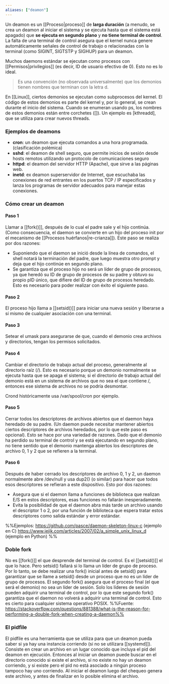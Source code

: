 ```yaml
---
aliases: ["deamon"]
---
```

Un deamon es un [[Proceso|proceso]] de **larga duración** (a menudo, se crea un deamon al iniciar el sistema y se ejecuta hasta que el sistema está apagado) que **se ejecuta en segundo plano** y **no tiene terminal de control**. La falta de una terminal de control asegura que el kernel nunca genere automáticamente señales de control de trabajo o relacionadas con la terminal (como SIGINT, SIGTSTP y SIGHUP) para un deamon.

Muchos daemons estándar se ejecutan como procesos con [[Permisos|privilegios]] (es decir, ID de usuario efectivo de 0). Esto no es lo ideal.

> Es una convención (no observada universalmente) que los demonios tienen nombres que terminan con la letra d.

En [[Linux]], ciertos demonios se ejecutan como subprocesos del kernel. El código de estos demonios es parte del kernel y, por lo general, se crean durante el inicio del sistema. Cuando se enumeran usando ps, los nombres de estos demonios están entre corchetes (\[]). Un ejemplo es \[kthreadd], que se utiliza para crear nuevos threads.

### Ejemplos de deamons
- **cron**: un deamon que ejecuta comandos a una hora programada. (clasificación polémica)
- **sshd**: el deamon de shell seguro, que permite inicios de sesión desde hosts remotos utilizando un protocolo de comunicaciones seguro
- **httpd**: el deamon del servidor HTTP (Apache), que sirve a las páginas web.
- **inetd**: ex deamon superservidor de Internet, que escuchaba las conexiones de red entrantes en los puertos TCP / IP especificados y lanza los programas de servidor adecuados para manejar estas conexiones.

### Cómo crear un deamon
#### Paso 1
Llamar a [[fork()]], después de lo cual el padre sale y el hijo continúa. (Como consecuencia, el daemon se convierte en un hijo del proceso init por el mecanismo de [[Procesos huérfanos|re-crianza]]).
Este paso se realiza por dos razones: 
- Suponiendo que el daemon se inició desde la línea de comandos, el shell notará la terminación del padre, que luego muestra otro prompt y deja que el hijo continúe en segundo plano.
- Se garantiza que el proceso hijo no será un líder de grupo de procesos, ya que heredó su ID de grupo de procesos de su padre y obtuvo su propio pID único, que difiere del ID de grupo de procesos heredado. Esto es necesario para poder realizar con éxito el siguiente paso.

#### Paso 2
El proceso hijo llama a [[setsid()]] para iniciar una nueva sesión y liberarse a sí mismo de cualquier asociación con una terminal.

#### Paso 3
Setear el umask para asegurarse de que, cuando el demonio crea archivos y directorios, tengan los permisos solicitados.

#### Paso 4
Cambiar el directorio de trabajo actual del proceso, generalmente al directorio raíz (/). Esto es necesario porque un demonio normalmente se ejecuta hasta que se apaga el sistema; si el directorio de trabajo actual del demonio está en un sistema de archivos que no sea el que contiene /, entonces ese sistema de archivos no se podría desmontar.

Crond históricamente usa /var/spool/cron por ejemplo.

#### Paso 5
Cerrar todos los descriptores de archivos abiertos que el daemon haya heredado de su padre. (Un daemon puede necesitar mantener abiertos ciertos descriptores de archivos heredados, por lo que este paso es opcional). Esto se hace por una variedad de razones. Dado que el demonio ha perdido su terminal de control y se está ejecutando en segundo plano, no tiene sentido que el demonio mantenga abiertos los descriptores de archivo 0, 1 y 2 que se refieren a la terminal.

#### Paso 6
Después de haber cerrado los descriptores de archivo 0, 1 y 2, un daemon normalmente abre /dev/null y usa dup2() (o similar) para hacer que todos esos descriptores se refieran a este dispositivo. Esto por dos razones:
- Asegura que si el daemon llama a funciones de biblioteca que realizan E/S en estos descriptores, esas funciones no fallarán inesperadamente.
- Evita la posibilidad de que el daemon abra más tarde un archivo usando el descriptor 1 o 2, por una función de biblioteca que espera tratar estos descriptores como salida estándar y error estándar.

%%Ejemplos:
https://github.com/pasce/daemon-skeleton-linux-c (ejemplo en C)
https://www.jejik.com/articles/2007/02/a_simple_unix_linux_d (ejemplo en Python)
%%

### Doble fork
No es [[fork()]] el que desprende del terminal de control. Es el [[setsid()]] el que lo hace. Pero setsid() fallará si lo llama un líder de grupo de proceso. Por lo tanto, se debe realizar una fork() inicial antes de setsid() para garantizar que se llame a setsid() desde un proceso que no es un líder de grupo de procesos. El segundo fork() asegura que el proceso final (el que será el demonio) no sea un líder de sesión. Solo los líderes de sesión pueden adquirir una terminal de control, por lo que este segundo fork() garantiza que el daemon no volverá a adquirir una terminal de control. Esto es cierto para cualquier sistema operativo POSIX.
%%Fuente: https://stackoverflow.com/questions/881388/what-is-the-reason-for-performing-a-double-fork-when-creating-a-daemon%%

### El pidfile
El pidfile es una herramienta que se utiliza para que un deamon pueda saber si ya hay una instancia corriendo (si no se utilizara [[systemd]]). Consiste en crear un archivo en un lugar conocido que incluya el pid del deamon en ejecución. Entonces al iniciar un deamon puede buscar en el directorio conocido si existe el archivo, si no existe no hay un deamon corriendo, y si existe pero el pid no está asociado a ningún proceso tampoco hay uno corriendo. Al iniciar el deamon luego del chequeo genera este archivo, y antes de finalizar en lo posible elimina el archivo.
